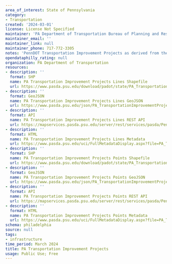 ```yaml
---
area_of_interest: State of Pennsylvania
category:
- Transportation
created: '2024-03-01'
license: License Not Specified
maintainer: 'PA Department of Transportation Bureau of Planning and Research'
maintainer_email: ''
maintainer_link: null
maintainer_phone: 717-772-3305
notes: 'PennDOT Transportation Improvement Projects as derived from the Multi-Modal Project Management System (MPMS).'
opendataphilly_rating: null
organization: PA Department of Transportation
resources:
- description: ''
  format: SHP
  name: PA Transportation Improvement Projects Lines Shapefile
  url: https://www.pasda.psu.edu/download/padot/state/PA_TransportationImprovementProjects_Line2024_03.zip
- description: ''
  format: GeoJSON
  name: PA Transportation Improvement Projects Lines GeoJSON
  url: https://www.pasda.psu.edu/json/PA_TransportationImprovementProjects_Line2024_03.geojson
- description: ''
  format: API
  name: PA Transportation Improvement Projects Lines REST API
  url: https://mapservices.pasda.psu.edu/server/rest/services/pasda/PennDOT/MapServer
- description: ''
  format: HTML
  name: PA Transportation Improvement Projects Lines Metadata
  url: https://www.pasda.psu.edu/uci/FullMetadataDisplay.aspx?file=PA_TransportationImprovementProjects_Line2024_03.xml
- description: ''
  format: SHP
  name: PA Transportation Improvement Projects Points Shapefile
  url: https://www.pasda.psu.edu/download/padot/state/PA_TransportationImprovementProjects_Point2024_03.zip
- description: ''
  format: GeoJSON
  name: PA Transportation Improvement Projects Points GeoJSON
  url: https://www.pasda.psu.edu/json/PA_TransportationImprovementProjects_Point2024_03.geojson
- description: ''
  format: API
  name: PA Transportation Improvement Projects Points REST API
  url: https://mapservices.pasda.psu.edu/server/rest/services/pasda/PennDOT/MapServer
- description: ''
  format: HTML
  name: PA Transportation Improvement Projects Points Metadata
  url: https://www.pasda.psu.edu/uci/FullMetadataDisplay.aspx?file=PA_TransportationImprovementProjects_Point2024_03.xml
schema: philadelphia
source: null
tags: 
- infrastructure
time_period: March 2024
title: PA Transportation Improvement Projects
usage: Public Use; Free
---
```



